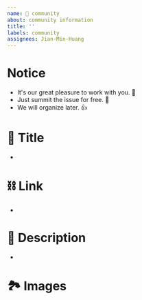 ```yaml
---
name: 👥 community 
about: community information 
title: ''
labels: community 
assignees: Jian-Min-Huang
---
```


# Notice
* It's our great pleasure to work with you. 👋
* Just summit the issue for free. 🥰
* We will organize later. 👍

# 👀 Title
* 

# ⛓ Link
* 

# 📜 Description
* 

# 🏞 Images
